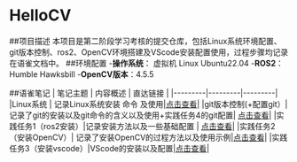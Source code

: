 # HelloCV
##项目描述
本项目是第二阶段学习考核的提交仓库，包括Linux系统环境配置、git版本控制、ros2、OpenCV环境搭建及VScode安装配置使用，过程步骤均记录在语雀文档中。
##环境配置
-**操作系统**： 虚拟机 Linux Ubuntu22.04
-**ROS2**：Humble Hawksbill
-**OpenCV版本**：4.5.5

##语雀笔记
| 笔记主题 | 内容概述 | 直达链接 |
|---------|---------|---------|
|Linux系统 | 记录Linux系统安装 命令 及使用|[点击查看](https://www.yuque.com/caisezhongguo/pg1o7q/ch3otz2q8z2s82pv?singleDoc#)|
|git版本控制(+配置git）|记录了git的安装以及git命令的含义以及使用+实践任务4的git配置| [点击查看](https://www.yuque.com/caisezhongguo/pg1o7q/weuibugem7p5u3dh?singleDoc# )|
|实践任务1（ros2安装）|记录安装方法以及一些基础配置 | [点击查看](https://www.yuque.com/caisezhongguo/pg1o7q/ox7d6w1w9r7clqlu?singleDoc#)|
|实践任务2（安装OpenCV）| 记录了安装OpenCV的过程方法以及使用示例|[点击查看](https://www.yuque.com/caisezhongguo/pg1o7q/wmzxgwn67l5m738g?singleDoc#)|
|实践任务3（安装vscode）|VScode的安装以及配置|[点击查看](https://www.yuque.com/caisezhongguo/pg1o7q/iiwk8qw4bmast6mf?singleDoc#)|
